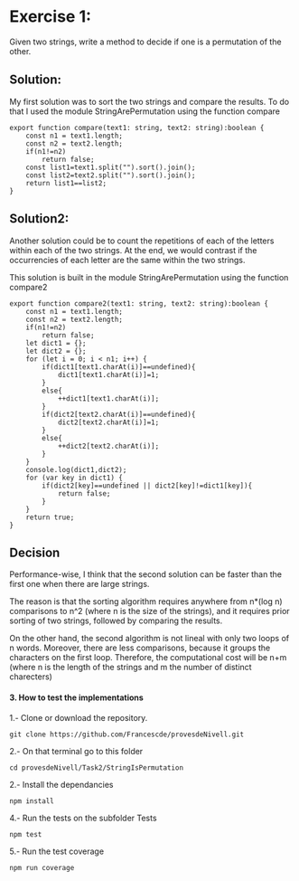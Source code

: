 
# Exercise 1:

Given two strings, write a method to decide if one is a permutation of the other.

## Solution:
My first solution was to sort the two strings and compare the results. To do that I used the module StringArePermutation using the function compare

    export function compare(text1: string, text2: string):boolean {
        const n1 = text1.length;
        const n2 = text2.length;
        if(n1!=n2)
            return false;
        const list1=text1.split("").sort().join();
        const list2=text2.split("").sort().join();
        return list1==list2;
    }

## Solution2:

Another solution could be to count the repetitions of each of the letters within each of the two strings. At the end, we would contrast if the occurrencies of each letter are the same within the two strings.

This solution is built in the module StringArePermutation using the function compare2

    export function compare2(text1: string, text2: string):boolean {
        const n1 = text1.length;
        const n2 = text2.length;
        if(n1!=n2)
            return false;
        let dict1 = {};
        let dict2 = {};
        for (let i = 0; i < n1; i++) {
            if(dict1[text1.charAt(i)]==undefined){
                dict1[text1.charAt(i)]=1;
            }
            else{
                ++dict1[text1.charAt(i)];
            }
            if(dict2[text2.charAt(i)]==undefined){
                dict2[text2.charAt(i)]=1;
            }
            else{
                ++dict2[text2.charAt(i)];
            }
        }
        console.log(dict1,dict2);
        for (var key in dict1) {
            if(dict2[key]==undefined || dict2[key]!=dict1[key]){
                return false;
            }
        }
        return true;
    }
    

## Decision

Performance-wise, I think that the second solution can be faster than the first one when there are large strings.

The reason is that the sorting algorithm requires anywhere from n*(log n) comparisons to n^2 (where n is the size of the strings), and it requires prior sorting of two strings, followed by comparing the results.

On the other hand, the second algorithm is not lineal with only two loops of n words. Moreover, there are less comparisons, because it groups the characters on the first loop. Therefore, the computational cost will be n+m (where n is the length of the strings and m the number of distinct charecters)

#### 3. How to test the implementations

1.- Clone or download the repository.

    git clone https://github.com/Francescde/provesdeNivell.git

2.- On that terminal go to this folder

    cd provesdeNivell/Task2/StringIsPermutation

2.- Install the dependancies

    npm install

4.- Run the tests on the subfolder Tests

    npm test

5.- Run the test coverage

    npm run coverage


